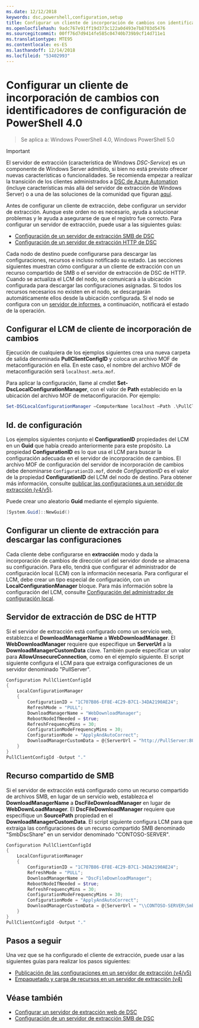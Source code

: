 ```yaml
---
ms.date: 12/12/2018
keywords: dsc,powershell,configuration,setup
title: Configurar un cliente de incorporación de cambios con identificadores de configuración de PowerShell 4.0
ms.openlocfilehash: 9adc767e91ff19d373c122a0d493e7b8703d5476
ms.sourcegitcommit: 00ff76d7d9414fe585c04740b739b9cf14d711e1
ms.translationtype: MTE95
ms.contentlocale: es-ES
ms.lasthandoff: 12/14/2018
ms.locfileid: "53402993"
---
```

# <a name="set-up-a-pull-client-using-configuration-ids-in-powershell-40"></a>Configurar un cliente de incorporación de cambios con identificadores de configuración de PowerShell 4.0

>Se aplica a: Windows PowerShell 4.0, Windows PowerShell 5.0

> [!IMPORTANT]
> El servidor de extracción (característica de Windows *DSC-Service*) es un componente de Windows Server admitido, si bien no está previsto ofrecer nuevas características o funcionalidades. Se recomienda empezar a realizar la transición de los clientes administrados a [DSC de Azure Automation](/azure/automation/automation-dsc-getting-started) (incluye características más allá del servidor de extracción de Windows Server) o a una de las soluciones de la comunidad que figuran [aquí](pullserver.md#community-solutions-for-pull-service).

Antes de configurar un cliente de extracción, debe configurar un servidor de extracción. Aunque este orden no es necesario, ayuda a solucionar problemas y le ayuda a asegurarse de que el registro fue correcto. Para configurar un servidor de extracción, puede usar a las siguientes guías:

- [Configuración de un servidor de extracción SMB de DSC](pullServerSmb.md)
- [Configuración de un servidor de extracción HTTP de DSC](pullServer.md)

Cada nodo de destino puede configurarse para descargar las configuraciones, recursos e incluso notificado su estado. Las secciones siguientes muestran cómo configurar a un cliente de extracción con un recurso compartido de SMB o el servidor de extracción de DSC de HTTP. Cuando se actualiza el LCM del nodo, se comunicará a la ubicación configurada para descargar las configuraciones asignadas. Si todos los recursos necesarios no existen en el nodo, se descargarán automáticamente ellos desde la ubicación configurada. Si el nodo se configura con un [servidor de informes](reportServer.md), a continuación, notificará el estado de la operación.

## <a name="configure-the-pull-client-lcm"></a>Configurar el LCM de cliente de incorporación de cambios

Ejecución de cualquiera de los ejemplos siguientes crea una nueva carpeta de salida denominada **PullClientConfigID** y coloca un archivo MOF de metaconfiguración en ella. En este caso, el nombre del archivo MOF de metaconfiguración será `localhost.meta.mof`.

Para aplicar la configuración, llame al cmdlet **Set-DscLocalConfigurationManager**, con el valor de **Path** establecido en la ubicación del archivo MOF de metaconfiguración. Por ejemplo:

```powershell
Set-DSCLocalConfigurationManager –ComputerName localhost –Path .\PullClientConfigId –Verbose.
```

## <a name="configuration-id"></a>Id. de configuración

Los ejemplos siguientes conjunto el **ConfigurationID** propiedades del LCM en un **Guid** que había creado anteriormente para este propósito. La propiedad **ConfigurationID** es lo que usa el LCM para buscar la configuración adecuada en el servidor de incorporación de cambios. El archivo MOF de configuración del servidor de incorporación de cambios debe denominarse `ConfigurationID.mof`, donde *ConfigurationID* es el valor de la propiedad **ConfigurationID** del LCM del nodo de destino. Para obtener más información, consulte [publicar las configuraciones a un servidor de extracción (v4/v5)](publishConfigs.md).

Puede crear uno aleatorio **Guid** mediante el ejemplo siguiente.

```powershell
[System.Guid]::NewGuid()
```

## <a name="set-up-a-pull-client-to-download-configurations"></a>Configurar un cliente de extracción para descargar las configuraciones

Cada cliente debe configurarse en **extracción** modo y dada la incorporación de cambios de dirección url del servidor donde se almacena su configuración. Para ello, tendrá que configurar el administrador de configuración local (LCM) con la información necesaria. Para configurar el LCM, debe crear un tipo especial de configuración, con un **LocalConfigurationManager** bloque. Para más información sobre la configuración del LCM, consulte [Configuración del administrador de configuración local](../managing-nodes/metaConfig4.md).

## <a name="http-dsc-pull-server"></a>Servidor de extracción de DSC de HTTP

Si el servidor de extracción está configurado como un servicio web, establezca el **DownloadManagerName** a **WebDownloadManager**. El **WebDownloadManager** requiere que especifique un **ServerUrl** a la **DownloadManagerCustomData** clave. También puede especificar un valor para **AllowUnsecureConnection**, como en el ejemplo siguiente. El script siguiente configura el LCM para que extraiga configuraciones de un servidor denominado "PullServer".

```powershell
Configuration PullClientConfigId
{
    LocalConfigurationManager
    {
        ConfigurationID = "1C707B86-EF8E-4C29-B7C1-34DA2190AE24";
        RefreshMode = "PULL";
        DownloadManagerName = "WebDownloadManager";
        RebootNodeIfNeeded = $true;
        RefreshFrequencyMins = 30;
        ConfigurationModeFrequencyMins = 30;
        ConfigurationMode = "ApplyAndAutoCorrect";
        DownloadManagerCustomData = @{ServerUrl = "http://PullServer:8080/PSDSCPullServer/PSDSCPullServer.svc"; AllowUnsecureConnection = “TRUE”}
    }
}
PullClientConfigId -Output "."
```

## <a name="smb-share"></a>Recurso compartido de SMB

Si el servidor de extracción está configurado como un recurso compartido de archivos SMB, en lugar de un servicio web, establezca el **DownloadManagerName** a **DscFileDownloadManager** en lugar de **WebDownLoadManager**. El **DscFileDownloadManager** requiere que especifique un **SourcePath** propiedad en el **DownloadManagerCustomData**. El script siguiente configura LCM para que extraiga las configuraciones de un recurso compartido SMB denominado "SmbDscShare" en un servidor denominado "CONTOSO-SERVER".

```powershell
Configuration PullClientConfigId
{
    LocalConfigurationManager
    {
        ConfigurationID = "1C707B86-EF8E-4C29-B7C1-34DA2190AE24";
        RefreshMode = "PULL";
        DownloadManagerName = "DscFileDownloadManager";
        RebootNodeIfNeeded = $true;
        RefreshFrequencyMins = 30;
        ConfigurationModeFrequencyMins = 30;
        ConfigurationMode = "ApplyAndAutoCorrect";
        DownloadManagerCustomData = @{ServerUrl = "\\CONTOSO-SERVER\SmbDscShare"}
    }
}
PullClientConfigId -Output "."
```

## <a name="next-steps"></a>Pasos a seguir

Una vez que se ha configurado el cliente de extracción, puede usar a las siguientes guías para realizar los pasos siguientes:

- [Publicación de las configuraciones en un servidor de extracción (v4/v5)](publishConfigs.md)
- [Empaquetado y carga de recursos en un servidor de extracción (v4)](package-upload-resources.md)

## <a name="see-also"></a>Véase también

- [Configurar un servidor de extracción web de DSC](pullServer.md)
- [Configuración de un servidor de extracción SMB de DSC](pullServerSMB.md)
